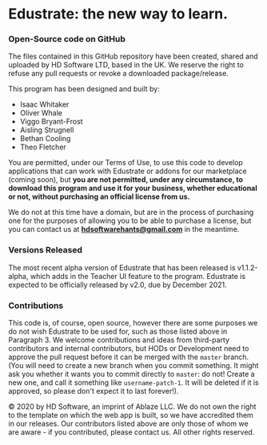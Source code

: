 # Edustrate: the new way to learn.
### Open-Source code on GitHub

The files contained in this GitHub repository have been created, shared and uploaded by HD Software LTD, based in the UK. We reserve the right to refuse any pull requests or revoke a downloaded package/release.

This program has been designed and built by:
* Isaac Whitaker
* Oliver Whale
* Viggo Bryant-Frost
* Aisling Strugnell
* Bethan Cooling
* Theo Fletcher

You are permitted, under our Terms of Use, to use this code to develop applications that can work with Edustrate or addons for our marketplace (coming soon), but **you are not permitted, under any circumstance, to download this program and use it for your business, whether educational or not, without purchasing an official license from us.**

We do not at this time have a domain, but are in the process of purchasing one for the purposes of allowing you to be able to purchase a license, but you can contact us at **hdsoftwarehants@gmail.com** in the meantime.

### Versions Released
The most recent alpha version of Edustrate that has been released is v1.1.2-alpha, which adds in the Teacher UI feature to the program. Edustrate is expected to be officially released by v2.0, due by December 2021.

### Contributions
This code is, of course, open source, however there are some purposes we do not wish Edustrate to be used for, such as those listed above in Paragraph 3. We welcome contributions and ideas from third-party contributors and internal contributors, but HODs or Development need to approve the pull request before it can be merged with the `master` branch. (You will need to create a new branch when you commit something. It might ask you whether it wants you to commit directly to `master`: do not! Create a new one, and call it something like `username-patch-1`. It will be deleted if it is approved, so please don't expect it to last forever!).

&COPY; 2020 by HD Software, an imprint of Ablaze LLC. We do not own the right to the template on which the web app is built, so we have accredited them in our releases. Our contributors listed above are only those of whom we are aware - if you contributed, please contact us. All other rights reserved.
